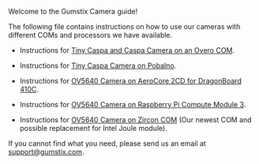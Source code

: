 Welcome to the Gumstix Camera guide!

The following file contains instructions on how to use our cameras with different
COMs and processors we have available.

- Instructions for [Tiny Caspa and Caspa Camera on an Overo COM].

- Instructions for [Tiny Caspa Camera on Pobalno].

- Instructions for [OV5640 Camera on AeroCore 2CD for DragonBoard 410C].

- Instructions for [OV5640 Camera on Raspberry Pi Compute Module 3].

- Instructions for [OV5640 Camera on Zircon COM] (Our newest COM and possible replacement for Intel Joule module).

If you cannot find what you need, please send us an email at [support@gumstix.com](mailto:suppoer@gumstix.com).

<!---Make sure these links are always up to date--->
[Tiny Caspa and Caspa Camera on an Overo COM]:https://github.com/gumstix/cameras/wiki/Instructions-for-Caspa-Camera-and-Tiny-Caspa-Camera-on-Overo-COMs
[Tiny Caspa Camera on Pobalno]:https://github.com/gumstix/cameras/wiki/Instructions-for-Caspa-Camera-and-Tiny-Caspa-Camera-on-Overo-COMs
[OV5640 Camera on AeroCore 2CD for DragonBoard 410C]:https://github.com/gumstix/cameras/wiki/Instructions-for-OV5640-Camera-on-AeroCore-2CD-for-Dragonboard-410C
[OV5640 Camera on Raspberry Pi Compute Module 3]:https://github.com/gumstix/cameras/wiki/Instructions-for-OV5640-Camera-on-Raspberry-Pi-Compute-Module-3
[OV5640 Camera on Zircon COM]:https://github.com/gumstix/cameras/wiki/Instructions-for-OV5640-Camera-on-Zircon
